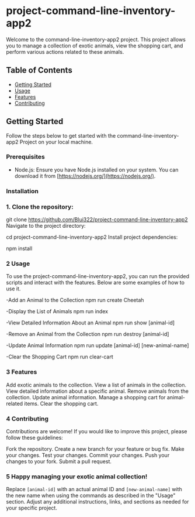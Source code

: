 # project-command-line-inventory-app2

Welcome to the command-line-inventory-app2 project. This project allows you to manage a collection of exotic animals, view the shopping cart, and perform various actions related to these animals.

## Table of Contents

- [Getting Started](#getting-started)
- [Usage](#usage)
- [Features](#features)
- [Contributing](#contributing)

## Getting Started

Follow the steps below to get started with the command-line-inventory-app2 Project on your local machine.

### Prerequisites

- Node.js: Ensure you have Node.js installed on your system. You can download it from [https://nodejs.org/](https://nodejs.org/).

### Installation

### 1. Clone the repository:

   git clone https://github.com/Blui322/project-command-line-inventory-app2
Navigate to the project directory:

 cd project-command-line-inventory-app2
Install project dependencies:

 npm install


### 2 Usage

To use the project-command-line-inventory-app2, you can run the provided scripts and interact with the features. Below are some examples of how to use it.

-Add an Animal to the Collection
  npm run create Cheetah
  
  
-Display the List of Animals
   npm run index

-View Detailed Information About an Animal
   npm run show [animal-id]

-Remove an Animal from the Collection
  npm run destroy [animal-id]

-Update Animal Information
  npm run update [animal-id] [new-animal-name]

-Clear the Shopping Cart
  npm run clear-cart


### 3 Features

Add exotic animals to the collection.
View a list of animals in the collection.
View detailed information about a specific animal.
Remove animals from the collection.
Update animal information.
Manage a shopping cart for animal-related items.
Clear the shopping cart.

###  4 Contributing

Contributions are welcome! If you would like to improve this project, please follow these guidelines:

Fork the repository.
Create a new branch for your feature or bug fix.
Make your changes.
Test your changes.
Commit your changes.
Push your changes to your fork.
Submit a pull request.

### 5 Happy managing your exotic animal collection!

Replace `[animal-id]` with an actual animal ID and `[new-animal-name]` with the new name when using the commands as described in the "Usage" section. Adjust any additional instructions, links, and sections as needed for your specific project.



